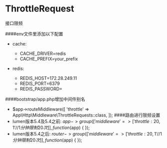 # ThrottleRequest
接口限频

####env文件里添加以下配置
- cache:
   - CACHE_DRIVER=redis
   - CACHE_PREFIX=your_prefix
 
- redis:
   - REDIS_HOST=172.28.249.11
   - REDIS_PORT=6379
   - REDIS_PASSWORD=

####bootstrap/app.php增加中间件别名
   - $app->routeMiddleware([
        'throttle' => App\Http\Middleware\ThrottleRequests::class,
    ]);
####路由进行限频设置
   - lumen版本5.4及5.4之前:
   $app->group([
         'middleware' => [
             'throttle:20,1'//1分钟限制20次
         ]
     ], function ($app) {
     });
   - lumen版本5.4之后:
    $router->group([
             'middleware' => [
                 'throttle:20,1'//1分钟限制20次
             ]
         ], function ($app) {
         });
